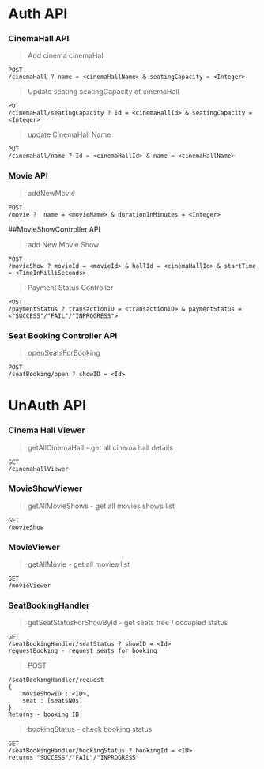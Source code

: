 <h1>Auth API</h1>

<h3>CinemaHall API</h3>

>Add cinema cinemaHall
```
POST
/cinemaHall ? name = <cinemaHallName> & seatingCapacity = <Integer>
```

>Update seating seatingCapacity of cinemaHall
```
PUT
/cinemaHall/seatingCapacity ? Id = <cinemaHallId> & seatingCapacity = <Integer>
```

>update CinemaHall Name
```
PUT
/cinemaHall/name ? Id = <cinemaHallId> & name = <cinemaHallName>
```

<h3>Movie API</h3>

>addNewMovie
```
POST
/movie ?  name = <movieName> & durationInMinutes = <Integer>
```

##MovieShowController API

>add New Movie Show
```
POST
/movieShow ? movieId = <movieId> & hallId = <cinemaHallId> & startTime = <TimeInMilliSeconds>
```

>Payment Status Controller
```
POST
/paymentStatus ? transactionID = <transactionID> & paymentStatus = <"SUCCESS"/"FAIL"/"INPROGRESS">
```
<h3>Seat Booking Controller API</h3>

>openSeatsForBooking
```
POST
/seatBooking/open ? showID = <Id>
```

<h1>UnAuth API</h1>

<h3>Cinema Hall Viewer</h3> 

>getAllCinemaHall - get all cinema hall details
```
GET
/cinemaHallViewer
```

<h3>MovieShowViewer</h3>

>getAllMovieShows - get all movies shows list
```
GET
/movieShow
```

<h3>MovieViewer</h3>

>getAllMovie - get all movies list
```
GET
/movieViewer
```

<h3>SeatBookingHandler</h3>

>getSeatStatusForShowById - get seats free / occupied status
```
GET
/seatBookingHandler/seatStatus ? showID = <Id>
requestBooking - request seats for booking
```

>POST
```
/seatBookingHandler/request
{
    movieShowID : <ID>,
    seat : [seatsNOs]
}
Returns - booking ID
```

>bookingStatus - check booking status
```
GET
/seatBookingHandler/bookingStatus ? bookingId = <ID>
returns "SUCCESS"/"FAIL"/"INPROGRESS"
```
